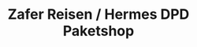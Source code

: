 ---
title: "Zafer Reisen / Hermes DPD Paketshop"
url: /augsburg/zafer-reisen-hermes-dpd-paketshop/
shop: Reisebüro
---